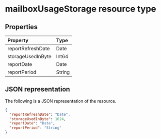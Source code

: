 # mailboxUsageStorage resource type

## Properties

| Property          | Type   |
| :---------------- | :----- |
| reportRefreshDate | Date   |
| storageUsedInByte | Int64  |
| reportDate        | Date   |
| reportPeriod      | String |

## JSON representation

The following is a JSON representation of the resource.

<!-- {
  "blockType": "resource",
  "@odata.type": "microsoft.graph.mailboxUsageStorage"
} -->

```json
{
  "reportRefreshDate": "Date", 
  "storageUsedInByte": 1024, 
  "reportDate": "Date", 
  "reportPeriod": "String"
}
```
